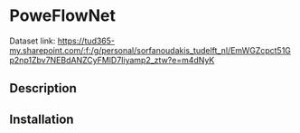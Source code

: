 # PoweFlowNet

Dataset link: https://tud365-my.sharepoint.com/:f:/g/personal/sorfanoudakis_tudelft_nl/EmWGZcpct51Gp2np1Zbv7NEBdANZCyFMlD7Iiyamp2_ztw?e=m4dNyK

## Description

## Installation



